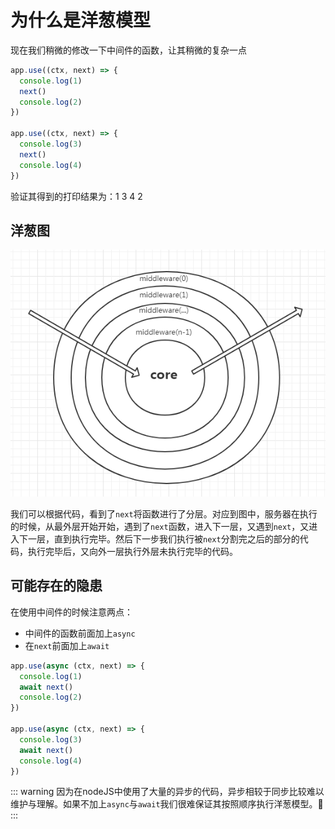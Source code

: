# 为什么是洋葱模型

现在我们稍微的修改一下中间件的函数，让其稍微的复杂一点

```js
app.use((ctx, next) => {
  console.log(1)
  next()
  console.log(2)
})

app.use((ctx, next) => {
  console.log(3)
  next()
  console.log(4)
})
```

验证其得到的打印结果为：1 3 4 2

## 洋葱图

![onion](./images/onion.png)

我们可以根据代码，看到了`next`将函数进行了分层。对应到图中，服务器在执行的时候，从最外层开始开始，遇到了`next`函数，进入下一层，又遇到`next`，又进入下一层，直到执行完毕。然后下一步我们执行被`next`分割完之后的部分的代码，执行完毕后，又向外一层执行外层未执行完毕的代码。

## 可能存在的隐患

在使用中间件的时候注意两点：

- 中间件的函数前面加上`async`
- 在`next`前面加上`await`

```js
app.use(async (ctx, next) => {
  console.log(1)
  await next()
  console.log(2)
})

app.use(async (ctx, next) => {
  console.log(3)
  await next()
  console.log(4)
})
```

::: warning
因为在nodeJS中使用了大量的异步的代码，异步相较于同步比较难以维护与理解。如果不加上`async`与`await`我们很难保证其按照顺序执行洋葱模型。:onion:
:::